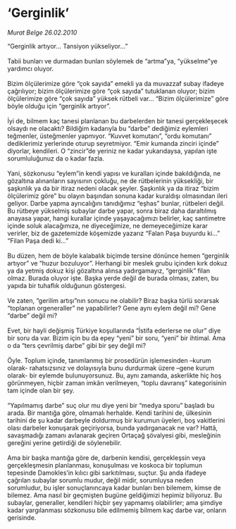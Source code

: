 # ‘Gerginlik’

*Murat Belge 26.02.2010*

<div class="taraf_structure_2col_1zq">
<div class="margen_n">



 <p>“Gerginlik artıyor... Tansiyon yükseliyor...” <br/><br/>Tabii bunları ve durmadan bunları söylemek de “artma”ya, “yükselme”ye yardımcı oluyor. <br/><br/>Bizim ölçülerimize göre “çok sayıda” emekli ya da muvazzaf subay ifadeye çağrılıyor; bizim ölçülerimize göre “çok sayıda” tutuklanan oluyor; bizim ölçülerimize göre “çok sayıda” yüksek rütbeli var... “Bizim ölçülerimize” göre böyle olduğu için “gerginlik artıyor”. <br/><br/>İyi de, bilmem kaç tanesi planlanan bu darbelerden bir tanesi gerçekleşecek olsaydı ne olacaktı? Bildiğim kadarıyla bu “darbe” dediğimiz eylemleri teğmenler, üsteğmenler yapmıyor. “Kuvvet komutanı”, “ordu komutanı” dediklerimiz yerlerinde oturup seyretmiyor. “Emir kumanda zinciri içinde” diyorlar, kendileri. O “zincir”de yeriniz ne kadar yukarıdaysa, yapılan işte sorumluluğunuz da o kadar fazla. <br/><br/>Yani, sözkonusu “eylem”in kendi yapısı ve kuralları içinde bakıldığında, ne gözaltına alınanların sayısının çokluğu, ne de rütbelerinin yüksekliği, bir şaşkınlık ya da bir itiraz nedeni olacak şeyler. Şaşkınlık ya da itiraz “bizim ölçülerimiz göre” bu olayın başından sonuna kadar kuraldışı olmasından ileri geliyor. Darbe yapma ayrıcalığını tanıdığımız “eşhas” bunlar, rütbeleri değil. Bu rütbeye yükselmiş subaylar darbe yapar, sonra biraz daha daraltılmış anayasa yapar, hangi kurallar içinde yaşayacağımızı belirler, kaç santimetre içinde soluk alacağımıza, ne diyeceğimize, ne demeyeceğimize karar verirler, biz de gazetemizde köşemizde yazarız “Falan Paşa buyurdu ki...” “Filan Paşa dedi ki...” <br/><br/>Bu düzen, hem de böyle kalabalık biçimde tersine dönünce hemen “gerginlik artıyor” ve “huzur bozuluyor”. Herhangi bir meslek grubu içinden kırk dokuz ya da yetmiş dokuz kişi gözaltına alınsa yadırgamayız, “gerginlik” filan olmaz. Burada oluyor işte. Başka yerde değil de burada olması, zaten, bu yapıda bir tuhaflık olduğunun göstergesi. <br/><br/>Ve zaten, “gerilim artışı”nın sonucu ne olabilir? Biraz başka türlü sorarsak “toplanan orgeneraller” ne yapabilirler? Gene aynı eylem değil mi? Gene “darbe” değil mi? <br/><br/>Evet, bir hayli değişmiş Türkiye koşullarında “İstifa ederlerse ne olur” diye bir soru da var. Bizim için bu da epey “yeni” bir soru, “yeni” bir ihtimal. Ama o da “ters çevrilmiş darbe” gibi bir şey değil mi? <br/><br/>Öyle. Toplum içinde, tanımlanmış bir prosedürün işlemesinden –kurum olarak- rahatsızsınız ve dolayısıyla bunu durdurmak üzere –gene kurum olarak- bir eylemde bulunuyorsunuz. Bu, aynı zamanda, askerlikte hiç hoş görünmeyen, hiçbir zaman imkân verilmeyen, “toplu davranış” kategorisinin tam içinde olan bir şey. <br/><br/>“Yapılmamış darbe” suç olur mu diye yeni bir “medya sporu” başladı bu arada. Bir mantığa göre, olmamalı herhalde. Kendi tarihini de, ülkesinin tarihini de şu kadar darbeyle doldurmuş bir kurumun üyeleri, boş vakitlerini olası darbeler konuşarak geçiriyorsa, bunda yadırganacak ne var? Hattâ, savaşmadığı zamanı avlanarak geçiren Ortaçağ şövalyesi gibi, mesleğinin gereğini yerine getirdiği de söylenebilir. <br/><br/>Ama bir başka mantığa göre de, darbenin kendisi, gerçekleşsin veya gerçekleşmesin planlanması, konuşulması ve koskoca bir toplumun tepesinde Damokles’in kılıcı gibi sarkıtılması, suçtur. Şu anda ifadeye çağrılan subaylar sorumlu mudur, değil midir, sorumluysa neden sorumludur, bu işler sonuçlanıncaya kadar bunları ben bilemem, kimse de bilemez. Ama nasıl bir geçmişten bugüne geldiğimizi hepimiz biliyoruz. Bu subaylar, generaller, kendileri hiçbir şey yapmamış olabilirler; ama şimdiye kadar yargılanması sözkonusu bile edilmemiş bilmem kaç darbe var, onların gerisinde.</p>
<br/>
<br/>
<br/>



<br/>


<div id="taraf_not">
</div>

</div>


</div>

